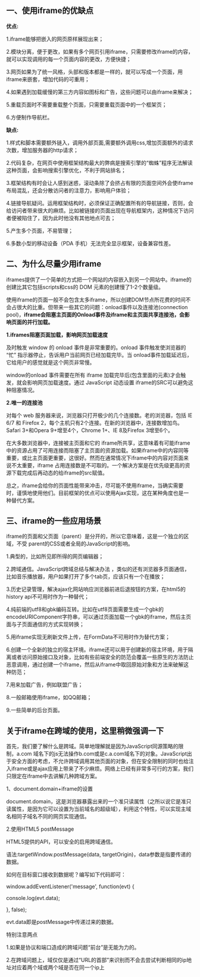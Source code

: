 ## **一、使用iframe的优缺点**

**优点:** 

1.iframe能够把嵌入的网页原样展现出来；

2.模块分离，便于更改，如果有多个网页引用iframe，只需要修改iframe的内容，就可以实现调用的每一个页面内容的更改，方便快捷；

3.网页如果为了统一风格，头部和版本都是一样的，就可以写成一个页面，用iframe来嵌套，增加代码的可重用；

4.如果遇到加载缓慢的第三方内容如图标和广告，这些问题可以由iframe来解决；

5.重载页面时不需要重载整个页面，只需要重载页面中的一个框架页；

6.方便制作导航栏。

**缺点:** 

1.样式和脚本需要额外链入，调用外部页面,需要额外调用css,增加页面额外的请求次数，增加服务器的http请求；

2.代码复杂，在网页中使用框架结构最大的弊病是搜索引擎的“蜘蛛”程序无法解读这种页面，会影响搜索引擎优化，不利于网站排名；

3.框架结构有时会让人感到迷惑，滚动条除了会挤占有限的页面空间外会使iframe布局混乱，还会分散访问者的注意力，影响用户体验；

4.链接导航疑问。运用框架结构时，必须保证正确配置所有的导航链接，否则，会给访问者带来很大的麻烦。比如被链接的页面出现在导航框架内，这种情况下访问者便被陷住了，因为此时他没有其他地点可去； 

5.产生多个页面，不易管理；

6.多数小型的移动设备（PDA 手机）无法完全显示框架，设备兼容性差。

## **二、为什么尽量少用iframe**

iframes提供了一个简单的方式把一个网站的内容嵌入到另一个网站中。iframe的创建比其它包括scripts和css的 DOM 元素的创建慢了1-2个数量级。

使用iframe的页面一般不会包含太多iframe，所以创建DOM节点所花费的时间不会占很大的比重。但带来一些其它的问题：onload事件以及连接池(connection pool)，**iframe会阻塞主页面的Onload事件及iframe和主页面共享连接池，会影响页面的并行加载。**

**1.iframes阻塞页面加载，影响网页加载速度**

及时触发 window 的 onload 事件是非常重要的。onload 事件触发使浏览器的 “忙” 指示器停止，告诉用户当前网页已经加载完毕。当 onload事件加载延迟后，它给用户的感觉就是这个网页非常慢。

window的onload 事件需要在所有 iframe 加载完毕后(包含里面的元素)才会触发，就会影响网页加载速度。通过 JavaScript 动态设置 iframe的SRC可以避免这种阻塞情况。

**2.唯一的连接池**

对每个 web 服务器来说，浏览器只打开极少的几个连接数。老的浏览器，包括 IE 6/7 和 Firefox 2，每个主机只有2个连接。在新的浏览器中，连接数增加鸟。Safari 3+和Opera 9+增至4个，Chrome 1+、IE 8及Firefox 3增至6个。

在大多数浏览器中，连接被主页面和它的 iframe所共享，这意味着有可能iframe中的资源占用了可用连接而阻塞了主页面的资源加载。如果iframe中的内容同等重要，或比主页面更重要，这很好。然而在通常情况下iframe中的内容对页面来说不太重要，iframe 占用连接数是不可取的。一个解决方案是在优先级更高的资源下载完成后再动态的给iframe的src赋值。

总之，iframe会给你的页面性能带来冲击，尽可能不使用iframe，当确实需要时，谨慎地使用他们。目前框架的优点可以使用Ajax实现，这在某种角度也是一种替代方案。

## **三、iframe的一些应用场景**

iframe的页面和父页面（parent）是分开的，所以它意味着，这是一个独立的区域，不受 parent的CSS或者全局的JavaScript的影响。

1.典型的，比如所见即所得的网页编辑器；

2.跨域通信。JavaScript跨域总结与解决办法 ，类似的还有浏览器多页面通信，比如音乐播放器，用户如果打开了多个tab页，应该只有一个在播放；

3.历史记录管理，解决ajax化网站响应浏览器前进后退按钮的方案，在html5的history api不可用时作为一种替代；

4.纯前端的utf8和gbk编码互转。比如在utf8页面需要生成一个gbk的encodeURIComponent字符串，可以通过页面加载一个gbk的iframe，然后主页面与子页面通信的方式实现转换；

5.用iframe实现无刷新文件上传，在FormData不可用时作为替代方案；

6.创建一个全新的独立的宿主环境。iframe还可以用于创建新的宿主环境，用于隔离或者访问原始接口及对象，比如有些前端安全的防范会覆盖一些原生的方法防止恶意调用，通过创建一个iframe，然后从iframe中取回原始对象和方法来破解这种防范；

7.用来加载广告，例如联盟广告；

8.一般邮箱使用iframe，如QQ邮箱；

9.一些简单的后台页面。

## **关于iframe在跨域的使用，这里稍微强调一下**

首先，我们要了解什么是跨域。简单地理解就是因为JavaScript同源策略的限制，a.com 域名下的js无法操作b.com或是c.a.com域名下的对象。JavaScript出于安全方面的考虑，不允许跨域调用其他页面的对象，但在安全限制的同时也给注入iframe或是ajax应用上带来了不少麻烦。网络上已经有非常多可行的方案，我们只限定在iframe中去讲解几种跨域方案。

1、document.domain+iframe的设置

document.domain，这是浏览器暴露出来的一个准只读属性（之所以说它是准只读属性，是因为它可以设置为当前域名的超级域），利用这个特性，可以实现主域名相同子域名不同的网页实现通信。

2.使用HTML5 postMessage

HTML5提供的API，可以安全的启用跨域通信。

语法:targetWindow.postMessage(data, targetOrigin)，data参数是指要传递的数据。

如何在目标窗口接收到数据呢？编写如下代码即可：

window.addEventListener('message', function(evt) {

console.log(evt.data);

}, false);

evt.data即是postMessage中传递过来的数据。

特别注意两点

1.如果是协议和端口造成的跨域问题“前台”是无能为力的。

2.在跨域问题上，域仅仅是通过“URL的首部”来识别而不会去尝试判断相同的ip地址对应着两个域或两个域是否在同一个ip上
